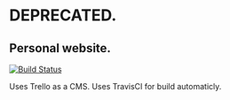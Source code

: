 # DEPRECATED.

## Personal website.
[![Build Status](https://travis-ci.org/Necmttn/necmttn.github.io.svg?branch=master)](https://travis-ci.org/Necmttn/necmttn.github.io)

Uses Trello as a CMS.
Uses TravisCI for build automaticly.



